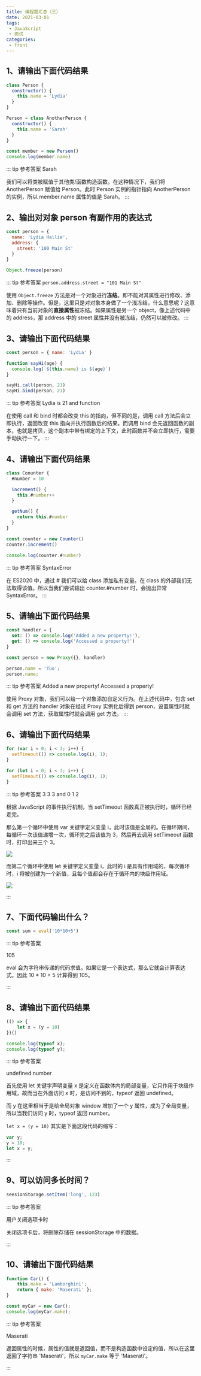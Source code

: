 ```yaml
---
title: 编程题汇总（三）
date: 2021-03-01
tags:
 - JavaScript
 - 面试
categories:
 - front
---
```

## 1、请输出下面代码结果
```js
class Person {
  constructor() {
    this.name = 'Lydia'
  }
}

Person = class AnotherPerson {
  constructor() {
    this.name = 'Sarah'
  }
}

const member = new Person()
console.log(member.name)
```

::: tip 参考答案
Sarah

我们可以将类被赋值于其他类/函数构造函数。在这种情况下，我们将 AnotherPerson 赋值给 Person。此时 Person 实例的指针指向 AnotherPerson 的实例，所以 member.name 属性的值是 Sarah。
:::

## 2、输出对对象 person 有副作用的表达式
```js
const person = {
  name: 'Lydia Hallie',
  address: {
    street: '100 Main St'
  }
}

Object.freeze(person)
```

::: tip 参考答案
`person.address.street = "101 Main St"`

使用 `Object.freeze` 方法是对一个对象进行**冻结**。即不能对其属性进行修改、添加、删除等操作。但是，这里只是对对象本身做了一个浅冻结，什么意思呢？这意味着只有当前对象的**直接属性**被冻结。如果属性是另一个 object，像上述代码中的 address，那 address 中的 street 属性并没有被冻结，仍然可以被修改。
:::

## 3、请输出下面代码结果
```js
const person = { name: 'Lydia' }

function sayHi(age) {
  console.log(`${this.name} is ${age}`)
}

sayHi.call(person, 21)
sayHi.bind(person, 21)
```

::: tip 参考答案
Lydia is 21 and function

在使用 call 和 bind 时都会改变 this 的指向，但不同的是，调用 call 方法后会立即执行，返回改变 this 指向并执行函数后的结果。而调用 bind 会先返回函数的副本，也就是拷贝，这个副本中带有绑定的上下文，此时函数并不会立即执行，需要手动执行一下。
:::

## 4、请输出下面代码结果
```js
class Conunter {
  #number = 10

  increment() {
    this.#number++
  }

  getNum() {
    return this.#number
  }
}

const counter = new Counter()
counter.increment()

console.log(counter.#number)
```

::: tip 参考答案
SyntaxError

在 ES2020 中，通过 # 我们可以给 class 添加私有变量。在 class 的外部我们无法取得该值。所以当我们尝试输出 counter.#number 时，会抛出异常 SyntaxError。
:::
## 5、请输出下面代码结果
```js
const handler = {
  set: () => console.log('Added a new property!'),
  get: () => console.log('Accessed a property!')
}

const person = new Proxy({}, handler)

person.name = 'Tuo';
person.name;
```

::: tip 参考答案
Added a new property! Accessed a property!

使用 Proxy 对象，我们可以给一个对象添加自定义行为。在上述代码中，包含 set 和 get 方法的 handler 对象在经过 Proxy 实例化后得到 person，设置属性时就会调用 set 方法，获取属性时就会调用 get 方法。
:::

## 6、请输出下面代码结果
```js
for (var i = 0; i < 3; i++) {
  setTimeout(() => console.log(i), 1);
}

for (let i = 0; i < 3; i++) {
  setTimeout(() => console.log(i), 1);
}
```

::: tip 参考答案
3 3 3 and 0 1 2

根据 JavaScript 的事件执行机制，当 setTimeout 函数真正被执行时，循环已经走完。

那么第一个循环中使用 var 关键字定义变量 i，此时该值是全局的。在循环期间，每循环一次该值递增一次，循环完之后该值为 3，然后再去调用 setTimeout 函数时，打印出来三个 3。

![](../imgs/setTimeout_log.png)

而第二个循环中使用 let 关键字定义变量 i，此时的 i 是具有作用域的，每次循环时，i 将被创建为一个新值，且每个值都会存在于循环内的块级作用域。

![](../imgs/let_setTimeout.png)

:::

## 7、下面代码输出什么？

```js
const sum = eval('10*10+5')
```

::: tip 参考答案

105



eval 会为字符串传递的代码求值。如果它是一个表达式，那么它就会计算表达式。因此 10 * 10 + 5 计算得到 105。

:::

## 8、请输出下面代码结果

```js
(() => {
    let x = (y = 10)
})()

console.log(typeof x);
console.log(typeof y);
```

::: tip 参考答案

undefined  number



首先使用 let 关键字声明变量 x 是定义在函数体内的局部变量，它只作用于块级作用域，故而当在外面访问 x 时，是访问不到的，typeof 返回 undefined。

而 y 在这里相当于是给全局对象 window 增加了一个 y 属性，成为了全局变量，所以当我们访问 y 时，typeof 返回 number。

`let x = (y = 10)` 其实是下面这段代码的缩写：

```js
var y;
y = 10;
let x = y;
```

:::

## 9、可以访问多长时间？

```js
seesionStorage.setItem('long', 123)
```

::: tip 参考答案

用户关闭选项卡时



关闭选项卡后，将删除存储在 sessionStorage 中的数据。

:::

## 10、请输出下面代码结果

```js
function Car() {
    this.make = 'Lamborghini';
    return { make: 'Maserati' };
}

const myCar = new Car();
console.log(myCar.make);
```

::: tip 参考答案

Maserati



返回属性的时候，属性的值就是返回值，而不是构造函数中设定的值，所以在这里返回了字符串 'Maserati'，所以 `myCar.make` 等于 'Maserati'。

:::